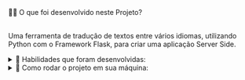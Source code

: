 <summary>🧑‍💻 O que foi desenvolvido neste Projeto?</summary><br>
<p>Uma ferramenta de tradução de textos entre vários idiomas, utilizando Python com o Framework Flask, para criar uma aplicação Server Side.</p>
<details>
    <summary>📝 Habilidades que foram desenvolvidas:</summary><br>
        <li>Implementação de uma API utilizando arquitetura em camadas MVC;</li>
        <li>Utilização de Docker para projetos Python;</li>
        <li>Aplicação de POO;</li>
        <li>Escrita de testes para APIS garantindo a implementação de endpoints;</li>
        <li>Desenvolvimento de páginas Web Server Side;</li>
    </ul>
    </details>
    <details>
    <summary>🐳 Como rodar o projeto em sua máquina:</summary><br>
        <details><summary>Crie um ambiente virtual:</summary>
            <pre><code class="language-bash">python3 -m venv .venv && source .venv/bin/activate</code></pre>
        </details>
        <details><summary>Instale as dependências:</summary>
            <pre><code class="language-bash">python3 -m pip install -r dev-requirements.txt</code></pre>
        </details>      
        <details><summary>Primeira opção para subir o banco(recomendado):</summary><br>
        <summary>Subir o Banco e o Flask pelo docker-compose:</summary>
        <pre><code class="language-bash">docker compose up --build translate</code></pre>
            <p>Execute os seeders para popular o banco:</p>
            <pre><code class="language-bash">docker compose exec -it translate python3 src/run_seeds.py</code></pre>            
        </details>          
         <details><summary>Outra opção para subir o banco:</summary><br>
           <summary>Subir o Banco pelo Docker e o FLASK localmente:</summary>
            <pre><code class="language-bash">docker compose up -d mongodb

python3 src/app.py</code></pre>
            <p>Execute os seeders para popular o banco:</p>
            <pre><code class="language-bash">python3 src/run_seeds.py</code></pre>
    </ul>
    </details>
